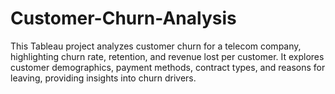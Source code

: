 # Customer-Churn-Analysis
This Tableau project analyzes customer churn for a telecom company, highlighting churn rate, retention, and revenue lost per customer. It explores customer demographics, payment methods, contract types, and reasons for leaving, providing insights into churn drivers.
